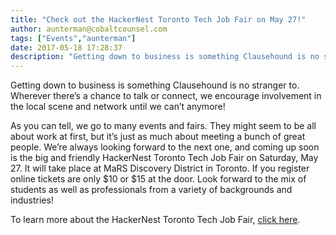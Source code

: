 ```yaml
---
title: "Check out the HackerNest Toronto Tech Job Fair on May 27!"
author: aunterman@cobaltcounsel.com
tags: ["Events","aunterman"]
date: 2017-05-18 17:28:37
description: "Getting down to business is something Clausehound is no stranger to. Wherever there’s a chance to talk or connect, we encourage involvement in the local scene and network until we can’t anymore!"
---
```




Getting down to business is something Clausehound is no stranger to. Wherever there’s a chance to talk or connect, we encourage involvement in the local scene and network until we can’t anymore! 

As you can tell, we go to many events and fairs. They might seem to be all about work at first, but it’s just as much about meeting a bunch of great people. We’re always looking forward to the next one, and coming up soon is the big and friendly HackerNest Toronto Tech Job Fair on Saturday, May 27. It will take place at MaRS Discovery District in Toronto. If you register online tickets are only $10 or $15 at the door. Look forward to the mix of students as well as professionals from a variety of backgrounds and industries! 

To learn more about the HackerNest Toronto Tech Job Fair, [click here](http://hackernest.com/techjobfair-2017-toronto-spring/). 
